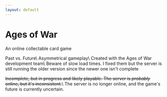 ```yaml
---
layout: default
---
```


# Ages of War
An online collectable card game

Past vs. Future\\
Asymmetrical gameplay\\
Created with the Ages of War development team\\
Beware of slow load times. I fixed them but the server is still running the older version since the newer one isn't complete

~~Incomplete, but in progress and likely playable. The server is *probably* online, but it's inconsistent.~~\\
The server is no longer online, and the game's future is currently uncertain.
